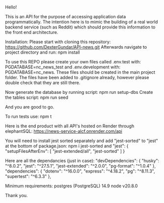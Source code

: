 Hello!

This is an API for the purpose of accessing application data programmatically. The intention here is to mimic the building of a real world backend service (such as Reddit) which should provide this information to the front end architecture.

Installation:
Please start with cloning this repository: https://github.com/DexterGundar/API-news.git
Afterwards navigate to project directory and run: npm install

To use this REPO please create your own files called .env.test with: PGDATABASE=nc_news_test
and .env.development with: PGDATABASE=nc_news.
These files should be created in the main project folder.
The files have been added to .gitignore already, however please double check that they are still there.

Now generate the database by running script: npm run setup-dbs
Create the tables script: npm run seed

And you are good to go.

To run tests use: npm t

Here is the end product with all API's hosted on Render through elephantSQL: https://news-service-alcf.onrender.com/api

You will need to install jest sorted separately and add "jest-sorted" to "jest" at the bottom of package.json:
npm i jest-sorted
and
"jest": {
    "setupFilesAfterEnv": [
      "jest-extended/all",
      "jest-sorted"    ]
  }

Here are all the dependancies (just in case):
"devDependencies": {
    "husky": "^8.0.2",
    "jest": "^27.5.1",
    "jest-extended": "^2.0.0",
    "pg-format": "^1.0.4"
  },
  "dependencies": {
    "dotenv": "^16.0.0",
    "express": "^4.18.2",
    "pg": "^8.11.3",
    "supertest": "^6.3.3"
  },

Minimum requirements:
postgres (PostgreSQL) 14.9
node v20.8.0

Thank you.
